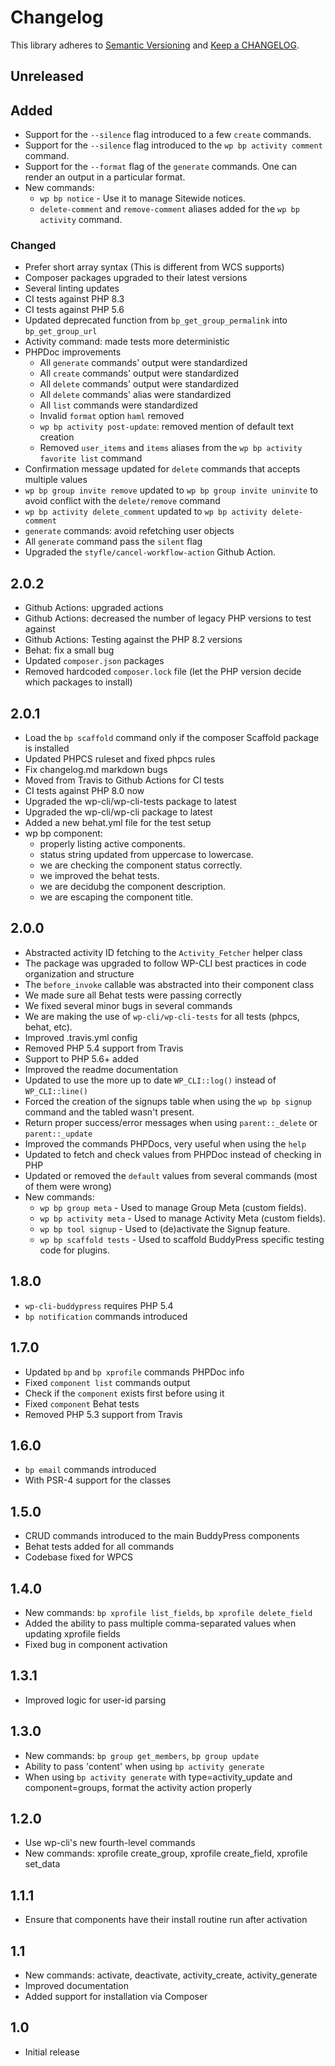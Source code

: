 # Changelog

This library adheres to [Semantic Versioning](https://semver.org/) and [Keep a CHANGELOG](https://keepachangelog.com/en/1.0.0/).

## Unreleased

## Added

* Support for the `--silence` flag introduced to a few `create` commands.
* Support for the `--silence` flag introduced to the `wp bp activity comment` command.
* Support for the `--format` flag of the `generate` commands. One can render an output in a particular format.
* New commands:
	* `wp bp notice` - Use it to manage Sitewide notices.
	* `delete-comment` and `remove-comment` aliases added for the `wp bp activity` command.

### Changed

* Prefer short array syntax (This is different from WCS supports)
* Composer packages upgraded to their latest versions
* Several linting updates
* CI tests against PHP 8.3
* CI tests against PHP 5.6
* Updated deprecated function from `bp_get_group_permalink` into `bp_get_group_url`
* Activity command: made tests more deterministic
* PHPDoc improvements
	* All `generate` commands' output were standardized
	* All `create` commands' output were standardized
	* All `delete` commands' output were standardized
	* All `delete` commands' alias were standardized
	* All `list` commands  were standardized
	* Invalid `format` option `haml` removed
	* `wp bp activity post-update`: removed mention of default text creation
  * Removed `user_items` and `items` aliases from the `wp bp activity favorite list` command
* Confirmation message updated for `delete` commands that accepts multiple values
* `wp bp group invite remove` updated to `wp bp group invite uninvite` to avoid conflict with the `delete/remove` command
* `wp bp activity delete_comment` updated to `wp bp activity delete-comment`
* `generate` commands: avoid refetching user objects
* All `generate` command pass the `silent` flag
* Upgraded the `styfle/cancel-workflow-action` Github Action.

## 2.0.2

* Github Actions: upgraded actions
* Github Actions: decreased the number of legacy PHP versions to test against
* Github Actions: Testing against the PHP 8.2 versions
* Behat: fix a small bug
* Updated `composer.json` packages
* Removed hardcoded `composer.lock` file (let the PHP version decide which packages to install)

## 2.0.1

* Load the `bp scaffold` command only if the composer Scaffold package is installed
* Updated PHPCS ruleset and fixed phpcs rules
* Fix changelog.md markdown bugs
* Moved from Travis to Github Actions for CI tests
* CI tests against PHP 8.0 now
* Upgraded the wp-cli/wp-cli-tests package to latest
* Upgraded the wp-cli/wp-cli package to latest
* Added a new behat.yml file for the test setup
* wp bp component:
  * properly listing active components.
  * status string updated from uppercase to lowercase.
  * we are checking the component status correctly.
  * we improved the behat tests.
  * we are decidubg the component description.
  * we are escaping the component title.

## 2.0.0

* Abstracted activity ID fetching to the `Activity_Fetcher` helper class
* The package was upgraded to follow WP-CLI best practices in code organization and structure
* The `before_invoke` callable was abstracted into their component class
* We made sure all Behat tests were passing correctly
* We fixed several minor bugs in several commands
* We are making the use of `wp-cli/wp-cli-tests` for all tests (phpcs, behat, etc).
* Improved .travis.yml config
* Removed PHP 5.4 support from Travis
* Support to PHP 5.6+ added
* Improved the readme documentation
* Updated to use the more up to date `WP_CLI::log()` instead of `WP_CLI::line()`
* Forced the creation of the signups table when using the `wp bp signup` command and the tabled wasn't present.
* Return proper success/error messages when using `parent::_delete` or `parent::_update`
* Improved the commands PHPDocs, very useful when using the `help`
* Updated to fetch and check values from PHPDoc instead of checking in PHP
* Updated or removed the `default` values from several commands (most of them were wrong)
* New commands:
  * `wp bp group meta` - Used to manage Group Meta (custom fields).
  * `wp bp activity meta` - Used to manage Activity Meta (custom fields).
  * `wp bp tool signup` - Used to (de)activate the Signup feature.
  * `wp bp scaffold tests` - Used to scaffold BuddyPress specific testing code for plugins.

## 1.8.0

* `wp-cli-buddypress` requires PHP 5.4
* `bp notification` commands introduced

## 1.7.0

* Updated `bp` and `bp xprofile` commands PHPDoc info
* Fixed `component list` commands output
* Check if the `component` exists first before using it
* Fixed `component` Behat tests
* Removed PHP 5.3 support from Travis

## 1.6.0

* `bp email` commands introduced
* With PSR-4 support for the classes

## 1.5.0

* CRUD commands introduced to the main BuddyPress components
* Behat tests added for all commands
* Codebase fixed for WPCS

## 1.4.0

* New commands: `bp xprofile list_fields`, `bp xprofile delete_field`
* Added the ability to pass multiple comma-separated values when updating xprofile fields
* Fixed bug in component activation

## 1.3.1

* Improved logic for user-id parsing

## 1.3.0

* New commands: `bp group get_members`, `bp group update`
* Ability to pass 'content' when using `bp activity generate`
* When using `bp activity generate` with type=activity_update and component=groups, format the activity action properly

## 1.2.0

* Use wp-cli's new fourth-level commands
* New commands: xprofile create_group, xprofile create_field, xprofile set_data

## 1.1.1

* Ensure that components have their install routine run after activation

## 1.1

* New commands: activate, deactivate, activity_create, activity_generate
* Improved documentation
* Added support for installation via Composer

## 1.0

* Initial release
